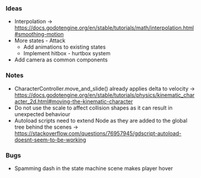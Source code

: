 ### Ideas
* Interpolation -> https://docs.godotengine.org/en/stable/tutorials/math/interpolation.html#smoothing-motion
* More states - Attack
  * Add animations to existing states
  * Implement hitbox - hurtbox system
* Add camera as common components

### Notes
* CharacterController.move_and_slide() already applies delta to velocity -> https://docs.godotengine.org/en/stable/tutorials/physics/kinematic_character_2d.html#moving-the-kinematic-character
* Do not use the scale to affect collision shapes as it can result in unexpected behaviour
* Autoload scripts need to extend Node as they are added to the global tree behind the scenes -> https://stackoverflow.com/questions/76957945/gdscript-autoload-doesnt-seem-to-be-working

### Bugs
* Spamming dash in the state machine scene makes player hover
